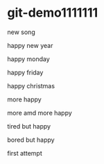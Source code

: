 # git-demo1111111

new song

happy new year

happy monday

happy friday

happy christmas

more happy

more amd more happy

tired but happy

bored but happy

first attempt